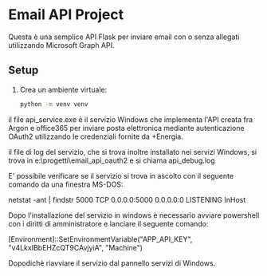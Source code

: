 # Email API Project

Questa è una semplice API Flask per inviare email con o senza allegati utilizzando Microsoft Graph API.

## Setup

1. Crea un ambiente virtuale:
   ```sh
   python -m venv venv


il file api_service.exe è il servizio Windows che implementa l'API creata fra Argon e office365 per inviare posta elettronica mediante autenticazione
OAuth2 utilizzando le credenziali fornite da +Energia.

il file di log del servizio, che si trova inoltre installato nei servizi Windows, si trova in e:\progetti\email_api_oauth2 e si chiama api_debug.log

E' possibile verificare se il servizio si trova in ascolto con il seguente comando da una finestra MS-DOS:

netstat -ant | findstr 5000
  TCP    0.0.0.0:5000           0.0.0.0:0              LISTENING       InHost
  
Dopo l'installazione del servizio in windows è necessario avviare powershell con i diritti di amministratore e lanciare il seguente comando:

[Environment]::SetEnvironmentVariable("APP_API_KEY", "v4LkxIBbEHZcQT9CAvjyiA", "Machine")

Dopodichè riavviare il servizio dal pannello servizi di Windows.